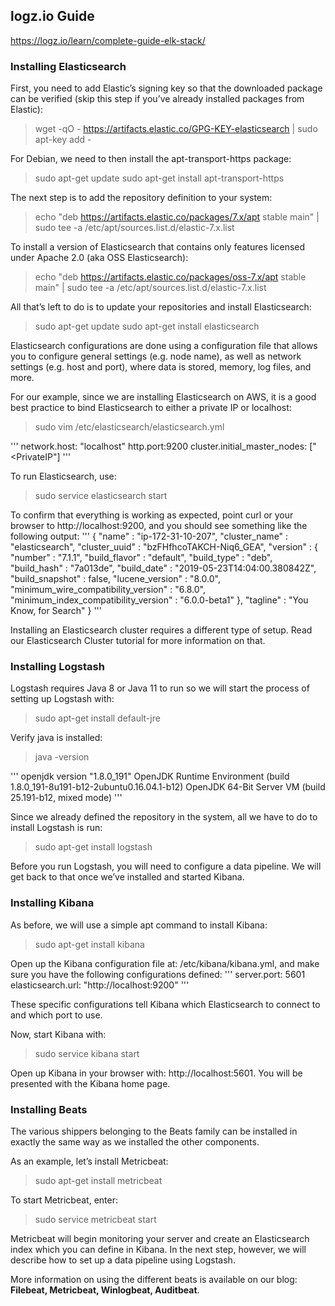 ## logz.io Guide 

https://logz.io/learn/complete-guide-elk-stack/

### Installing Elasticsearch
First, you need to add Elastic’s signing key so that the downloaded package can be verified (skip this step if you’ve already installed packages from Elastic):

> wget -qO - https://artifacts.elastic.co/GPG-KEY-elasticsearch | sudo apt-key add -

For Debian, we need to then install the apt-transport-https package:
> sudo apt-get update
> sudo apt-get install apt-transport-https

The next step is to add the repository definition to your system:

> echo "deb https://artifacts.elastic.co/packages/7.x/apt stable main" | sudo tee -a /etc/apt/sources.list.d/elastic-7.x.list

To install a version of Elasticsearch that contains only features licensed under Apache 2.0 (aka OSS Elasticsearch):

> echo "deb https://artifacts.elastic.co/packages/oss-7.x/apt stable main" | sudo tee -a /etc/apt/sources.list.d/elastic-7.x.list

All that’s left to do is to update your repositories and install Elasticsearch:

> sudo apt-get update
> sudo apt-get install elasticsearch

Elasticsearch configurations are done using a configuration file that allows you to configure general settings (e.g. node name), 
as well as network settings (e.g. host and port), where data is stored, memory, log files, and more.

For our example, since we are installing Elasticsearch on AWS, it is a good best practice to bind Elasticsearch to either a private IP or localhost:

> sudo vim /etc/elasticsearch/elasticsearch.yml

'''
network.host: "localhost"
http.port:9200
cluster.initial_master_nodes: ["<PrivateIP"]
'''

To run Elasticsearch, use:

> sudo service elasticsearch start

To confirm that everything is working as expected, point curl or your browser to http://localhost:9200, and you should see something like the following output:
'''
{
  "name" : "ip-172-31-10-207",
  "cluster_name" : "elasticsearch",
  "cluster_uuid" : "bzFHfhcoTAKCH-Niq6_GEA",
  "version" : {
    "number" : "7.1.1",
    "build_flavor" : "default",
    "build_type" : "deb",
    "build_hash" : "7a013de",
    "build_date" : "2019-05-23T14:04:00.380842Z",
    "build_snapshot" : false,
    "lucene_version" : "8.0.0",
    "minimum_wire_compatibility_version" : "6.8.0",
    "minimum_index_compatibility_version" : "6.0.0-beta1"
  },
  "tagline" : "You Know, for Search"
}
'''

Installing an Elasticsearch cluster requires a different type of setup. Read our Elasticsearch Cluster tutorial for more information on that.

### Installing Logstash
Logstash requires Java 8 or Java 11 to run so we will start the process of setting up Logstash with:

> sudo apt-get install default-jre

Verify java is installed:

> java -version

'''
openjdk version "1.8.0_191"
OpenJDK Runtime Environment (build 1.8.0_191-8u191-b12-2ubuntu0.16.04.1-b12)
OpenJDK 64-Bit Server VM (build 25.191-b12, mixed mode)
'''

Since we already defined the repository in the system, all we have to do to install Logstash is run:

> sudo apt-get install logstash

Before you run Logstash, you will need to configure a data pipeline. We will get back to that once we’ve installed and started Kibana.

### Installing Kibana
As before, we will use a simple apt command to install Kibana:

> sudo apt-get install kibana

Open up the Kibana configuration file at: /etc/kibana/kibana.yml, and make sure you have the following configurations defined:
'''
server.port: 5601
elasticsearch.url: "http://localhost:9200"
'''

These specific configurations tell Kibana which Elasticsearch to connect to and which port to use.

Now, start Kibana with:

> sudo service kibana start

Open up Kibana in your browser with: http://localhost:5601. You will be presented with the Kibana home page.

### Installing Beats
The various shippers belonging to the Beats family can be installed in exactly the same way as we installed the other components.

As an example, let’s install Metricbeat:

> sudo apt-get install metricbeat

To start Metricbeat, enter:

> sudo service metricbeat start

Metricbeat will begin monitoring your server and create an Elasticsearch index which you can define in Kibana. In the next step, however, we will describe how to set up a data pipeline using Logstash.

More information on using the different beats is available on our blog: **Filebeat, Metricbeat, Winlogbeat, Auditbeat**.


